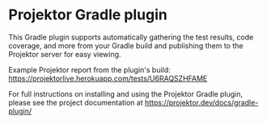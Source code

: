 # Projektor Gradle plugin

This Gradle plugin supports automatically gathering
the test results, code coverage, and more from your Gradle build and publishing them to the Projektor server
for easy viewing.

Example Projektor report from the plugin's build: https://projektorlive.herokuapp.com/tests/U6RAQSZHFAME

For full instructions on installing and using the Projektor Gradle plugin, please see the project documentation
at https://projektor.dev/docs/gradle-plugin/

